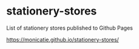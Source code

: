 # stationery-stores

List of stationery stores published to Github Pages

https://monicatie.github.io/stationery-stores/
